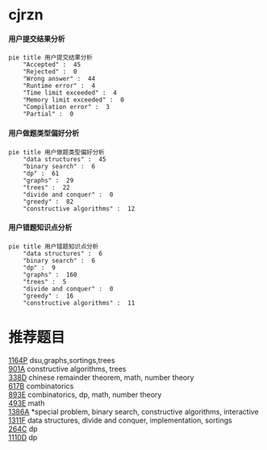 # cjrzn

<!-- tabs:start -->



#### **用户提交结果分析**

```mermaid
pie title 用户提交结果分析
    "Accepted" :  45
    "Rejected" :  0
    "Wrong answer" :  44
    "Runtime error" :  4
    "Time limit exceeded" :  4
    "Memory limit exceeded" :  0
    "Compilation error" :  3
    "Partial" :  0
```

#### **用户做题类型偏好分析**

```mermaid
pie title 用户做题类型偏好分析
    "data structures" :  45
    "binary search" :  6
    "dp" :  61
    "graphs" :  29
    "trees" :  22
    "divide and conquer" :  0
    "greedy" :  82
    "constructive algorithms" :  12
```
#### **用户错题知识点分析**

```mermaid
pie title 用户错题知识点分析
    "data structures" :  6
    "binary search" :  6
    "dp" :  9
    "graphs" :  160
    "trees" :  5
    "divide and conquer" :  0
    "greedy" :  16
    "constructive algorithms" :  11
```



<!-- tabs:end -->
# 推荐题目
[1164P](https://codeforces.com/contest/1164/problem/P)		dsu,graphs,sortings,trees		  
[901A](https://codeforces.com/contest/901/problem/A)		constructive algorithms,
                        trees		  
[338D](https://codeforces.com/contest/338/problem/D)		chinese remainder theorem,
                        math,
                        number theory		  
[617B](https://codeforces.com/contest/617/problem/B)		combinatorics		  
[893E](https://codeforces.com/contest/893/problem/E)		combinatorics,
                        dp,
                        math,
                        number theory		  
[493E](https://codeforces.com/contest/493/problem/E)		math		  
[1386A](https://codeforces.com/contest/1386/problem/A)		*special problem,
                        binary search,
                        constructive algorithms,
                        interactive		  
[1311F](https://codeforces.com/contest/1311/problem/F)		data structures,
                        divide and conquer,
                        implementation,
                        sortings		  
[264C](https://codeforces.com/contest/264/problem/C)		dp		  
[1110D](https://codeforces.com/contest/1110/problem/D)		dp		  

